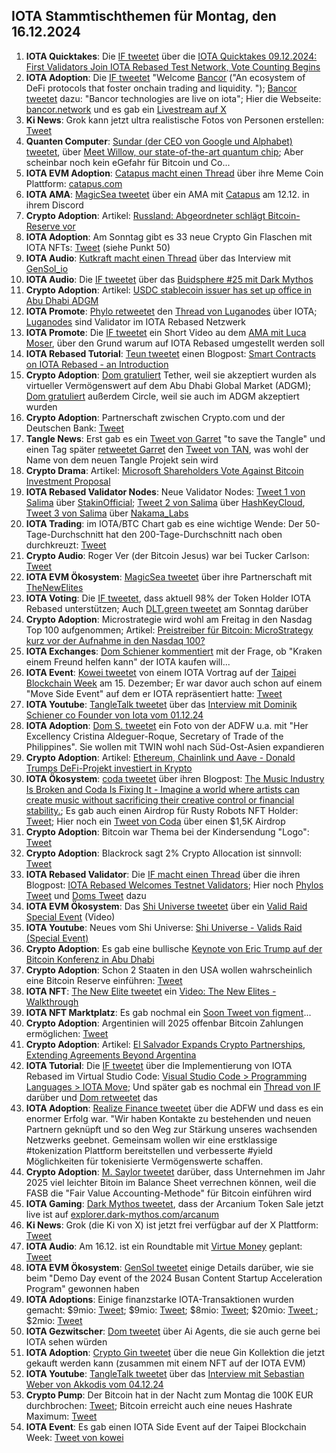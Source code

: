## IOTA Stammtischthemen für Montag, den 16.12.2024

1. **IOTA Quicktakes**: Die [IF tweetet](https://x.com/iota/status/1866077400372539600) über die [IOTA Quicktakes 09.12.2024: First Validators Join IOTA Rebased Test Network, Vote Counting Begins](https://www.youtube.com/watch?v=fo_DpGoQ71o)
2. **IOTA Adoption**: Die [IF tweetet](https://x.com/iota/status/1866396462562591123) "Welcome [Bancor](https://x.com/Bancor) ("An ecosystem of DeFi protocols that foster onchain trading and liquidity. "); [Bancor tweetet](https://x.com/Bancor/status/1866535992506601511) dazu: "Bancor technologies are live on iota"; Hier die Webseite: [bancor.network](https://bancor.network/) und es gab ein [Livestream auf X](https://x.com/i/broadcasts/1ynJODwDvXQxR)
3. **Ki News**: Grok kann jetzt ultra realistische Fotos von Personen erstellen: [Tweet](https://x.com/stillgray/status/1866174199964061847)
4. **Quanten Computer**: [Sundar (der CEO von Google und Alphabet) tweetet](https://x.com/sundarpichai/status/1866167429367468422), über [Meet Willow, our state-of-the-art quantum chip](https://blog.google/technology/research/google-willow-quantum-chip/); Aber scheinbar noch kein eGefahr für Bitcoin und Co...
5. **IOTA EVM Adoption**: [Catapus macht einen Thread](https://x.com/CatapusOfficial/status/1866146063217811886) über ihre Meme Coin Plattform: [catapus.com](https://www.catapus.com/)
6. **IOTA AMA**: [MagicSea tweetet](https://x.com/MagicSeaDEX/status/1866135718453473304) über ein AMA mit [Catapus](https://x.com/CatapusOfficial) am 12.12. in ihrem Discord
7. **Crypto Adoption**: Artikel: [Russland: Abgeordneter schlägt Bitcoin-Reserve vor](https://www.blocktrainer.de/blog/russland-abgeordneter-schlaegt-bitcoin-reserve-vor)
8. **IOTA Adoption**: Am Sonntag gibt es 33 neue Crypto Gin Flaschen mit IOTA NFTs: [Tweet](https://x.com/Crypto_Gin21/status/1866232808529678774) (siehe Punkt 50)
9. **IOTA Audio**: [Kutkraft macht einen Thread](https://x.com/kutkraft/status/1866412238699151515) über das Interview mit [GenSol_io](https://x.com/GenSol_io)
10. **IOTA Audio**: Die [IF tweetet](https://x.com/iota/status/1866416646656610601) über das [Buidsphere #25 mit Dark Mythos](https://x.com/i/spaces/1OdKrXvozvvJX)
11. **Crypto Adoption**: Artikel: [USDC stablecoin issuer has set up office in Abu Dhabi ADGM](https://laraontheblock.com/usdc-stablecoin-issuer-has-set-up-office-in-abu-dhabi-adgm/)
12. **IOTA Promote**: [Phylo retweetet](https://x.com/PhyloIota/status/1866459600343675002) den [Thread von Luganodes](https://x.com/luganodes/status/1866441811629420987) über IOTA; [Luganodes](https://x.com/luganodes) sind Validator im IOTA Rebased Netzwerk
13. **IOTA Promote**: Die [IF tweetet](https://x.com/iota/status/1866467982001479871) ein Short Video au dem [AMA mit Luca Moser](https://youtu.be/58X5-LspuoU), über den Grund warum auf IOTA Rebased umgestellt werden soll
14. **IOTA Rebased Tutorial**: [Teun tweetet](https://x.com/teunvw5/status/1866464766736396318) einen Blogpost: [Smart Contracts on IOTA Rebased - an Introduction](https://teunvw14.github.io/posts/iota-rebased-sc/)
15. **Crypto Adoption**: [Dom gratuliert](https://x.com/DomSchiener/status/1866481459483332813) Tether, weil sie akzeptiert wurden als virtueller Vermögenswert auf dem Abu Dhabi Global Market (ADGM); [Dom gratuliert](https://x.com/DomSchiener/status/1866560834559762615) außerdem Circle, weil sie auch im ADGM akzeptiert wurden
16. **Crypto Adoption**: Partnerschaft zwischen Crypto.com und der Deutschen Bank: [Tweet](https://x.com/cryptocom/status/1866380702809309228)
17. **Tangle News**: Erst gab es ein [Tweet von Garret](https://x.com/GarrettBullish/status/1859227384102461733) "to save the Tangle" und einen Tag später [retweetet Garret](https://x.com/GarrettBullish/status/1866781471031300336) den [Tweet von TAN](https://x.com/tan_technology/status/1866781040674795854), was wohl der Name von dem neuen Tangle Projekt sein wird
18. **Crypto Drama**: Artikel: [Microsoft Shareholders Vote Against Bitcoin Investment Proposal](https://watcher.guru/news/microsoft-shareholders-vote-against-bitcoin-investment-proposal#google_vignette)
19. **IOTA Rebased Validator Nodes**: Neue Validator Nodes: [Tweet 1 von Salima](https://x.com/Salimasbegum/status/1866531966436422022) über [StakinOfficial](https://x.com/StakinOfficial); [Tweet 2 von Salima](https://x.com/Salimasbegum/status/1866589983584424286) über [HashKeyCloud](https://x.com/HashKeyCloud), [Tweet 3 von Salima](https://x.com/Salimasbegum/status/18670928730924077989) über [Nakama_Labs](https://x.com/Nakama_Labs)
20. **IOTA Trading**: im IOTA/BTC Chart gab es eine wichtige Wende: Der 50-Tage-Durchschnitt hat den 200-Tage-Durchschnitt nach oben durchkreuzt: [Tweet](https://x.com/Colibali5270741/status/1866779037915345149)
21. **Crypto Audio**: Roger Ver (der Bitcoin Jesus) war bei Tucker Carlson: [Tweet](https://x.com/TuckerCarlson/status/1866543923939729870)
22. **IOTA EVM Ökosystem**: [MagicSea tweetet](https://x.com/MagicSeaDEX/status/1866828256659284297) über ihre Partnerschaft mit [TheNewElites](https://x.com/TheNewElites_)
23. **IOTA Voting**: Die [IF tweetet](https://x.com/iota/status/1866845397986996401), dass aktuell 98% der Token Holder IOTA Rebased unterstützen; Auch [DLT.green tweetet](https://x.com/dlt_green/status/1868297816898154895) am Sonntag darüber
24. **Crypto Adoption**: Microstrategie wird wohl am Freitag in den Nasdag Top 100 aufgenommen; Artikel: [Preistreiber für Bitcoin: MicroStrategy kurz vor der Aufnahme in den Nasdaq 100?](https://www.blocktrainer.de/blog/microstrategy-kurz-vor-der-aufnahme-in-den-nasdaq-100)
25. **IOTA Exchanges**: [Dom Schiener kommentiert](https://x.com/DomSchiener/status/1866548000098791855) mit der Frage, ob "Kraken einem Freund helfen kann" der IOTA kaufen will...
26. **IOTA Event**: [Kowei tweetet](https://x.com/kowei1995/status/1867118366630219916) von einem IOTA Vortrag auf der [Taipei Blockchain Week](https://lu.ma/BlockMeetTBW) am 15. Dezember; Er war davor auch schon auf einem "Move Side Event" auf dem er IOTA repräsentiert hatte: [Tweet](https://x.com/kowei1995/status/1866849940011692287)
27. **IOTA Youtube**: [TangleTalk tweetet](https://x.com/tangle_talk/status/1867139422887797226) über das [Interview mit Dominik Schiener co Founder von Iota vom 01.12.24](https://www.youtube.com/watch?v=z8rIc-p-5VY)
28. **IOTA Adoption**: [Dom S. tweetet](https://x.com/DomSchiener/status/1867158127852036512) ein Foto von der ADFW u.a. mit "Her Excellency Cristina Aldeguer-Roque, Secretary of Trade of the Philippines". Sie wollen mit TWIN wohl nach Süd-Ost-Asien expandieren
29. **Crypto Adoption**: Artikel: [Ethereum, Chainlink und Aave - Donald Trumps DeFi-Projekt investiert in Krypto](https://www.btc-echo.de/schlagzeilen/donald-trump-defi-projekt-investiert-in-diese-3-kryptowaehrungen-197516/?utm_content=bufferaa0fc&utm_medium=social&utm_source=x.com&utm_campaign=buffer)
30. **IOTA Ökosystem**: [coda tweetet](https://x.com/coda_digital/status/1867178587637653568) über ihren Blogpost: [The Music Industry Is Broken and Coda Is Fixing It - Imagine a world where artists can create music without sacrificing their creative control or financial stability.](https://www.coda.to/blog/the-music-industry-is-broken-and-coda-is-fixing-it); Es gab auch einen Airdrop für Rusty Robots NFT Holder: [Tweet](https://x.com/coda_digital/status/1867141981732065652); Hier noch ein [Tweet von Coda](https://x.com/coda_digital/status/1867641246443089932) über einen $1,5K Airdrop
31. **Crypto Adoption**: Bitcoin war Thema bei der Kindersendung "Logo": [Tweet](https://x.com/blocktrainer/status/1867117815981023347)
32. **Crypto Adoption**: Blackrock sagt 2% Crypto Allocation ist sinnvoll: [Tweet](https://x.com/BitcoinMagazine/status/1867203387713876251)
33. **IOTA Rebased Validator**: Die [IF macht einen Thread](https://x.com/iota/status/1867207788344021299) über die ihren Blogpost: [IOTA Rebased Welcomes Testnet Validators](https://blog.iota.org/iota-rebased-validators/); Hier noch [Phylos Tweet](https://x.com/PhyloIota/status/1867233715623281094) und [Doms Tweet](https://x.com/DomSchiener/status/1867267196637905013) dazu
34. **IOTA EVM Ökosystem**: Das [Shi Universe tweetet](https://x.com/Shiuniverse/status/1867516511037878548) über ein [Valid Raid Special Event](https://youtu.be/Zm3HzCm0Aoc?si=wsl6qaA1JDU3d_yG) (Video)
35. **IOTA Youtube**: Neues vom Shi Universe: [Shi Universe - Valids Raid (Special Event)](https://youtu.be/Zm3HzCm0Aoc?si=wsl6qaA1JDU3d_yG)
36. **Crypto Adoption**: Es gab eine bullische [Keynote von Eric Trump auf der Bitcoin Konferenz in Abu Dhabi](https://www.youtube.com/watch?v=SZ6rqYl5Xn4)
37. **Crypto Adoption**: Schon 2 Staaten in den USA wollen wahrscheinlich eine Bitcoin Reserve einführen: [Tweet](https://x.com/BitcoinMagazine/status/1867308091416678825)
38. **IOTA NFT**: [The New Elite tweetet](https://x.com/TheNewElites_/status/1867508664862748751) ein [Video: The New Elites - Walkthrough](https://youtu.be/2t2BK7JYtz0)
39. **IOTA NFT Marktplatz**: Es gab nochmal ein [Soon Tweet von figment](https://x.com/figment_nfts/status/1867215479636385894)...
40. **Crypto Adoption**: Argentinien will 2025 offenbar Bitcoin Zahlungen ermöglichen: [Tweet](https://x.com/CryptoAvon2626/status/1867515068037865708)
41. **Crypto Adoption**: Artikel: [El Salvador Expands Crypto Partnerships, Extending Agreements Beyond Argentina](https://bitcoinworld.news/article/675aca0c681c381e0f07ad65)
42. **IOTA Tutorial**: Die [IF tweetet](https://x.com/iota/status/1867570195935502341) über die Implementierung von IOTA Rebased im Virtual Studio Code: [Visual Studio Code > Programming Languages > IOTA Move](https://marketplace.visualstudio.com/items?itemName=iotaledger.iota-move); Und später gab es nochmal ein [Thread von IF](https://x.com/iota/status/1867570181595115859) darüber und [Dom retweetet](https://x.com/DomSchiener/status/1867592457229414886) das
43. **IOTA Adoption**: [Realize Finance tweetet](https://x.com/realizefinance/status/1867562981451538510) über die ADFW und dass es ein enormer Erfolg war. "Wir haben Kontakte zu bestehenden und neuen Partnern geknüpft und so den Weg zur Stärkung unseres wachsenden Netzwerks geebnet. Gemeinsam wollen wir eine erstklassige #tokenization Plattform bereitstellen und verbesserte #yield Möglichkeiten für tokenisierte Vermögenswerte schaffen.
44. **Crypto Adoption**: [M. Saylor tweetet](https://x.com/saylor/status/1734962747740152007) darüber, dass Unternehmen im Jahr 2025 viel leichter Bitoin im Balance Sheet verrechnen können, weil die FASB die "Fair Value Accounting-Methode" für Bitcoin einführen wird
45. **IOTA Gaming**: [Dark Mythos tweetet](https://x.com/DarkMythosIOTA/status/1868008055444775114), dass der Arcanium Token Sale jetzt live ist auf [explorer.dark-mythos.com/arcanum](https://explorer.dark-mythos.com/arcanum)
46. **Ki News**: Grok (die Ki von X) ist jetzt frei verfügbar auf der X Plattform: [Tweet](https://x.com/xai/status/1868045124028268983)
47. **IOTA Audio**: Am 16.12. ist ein Roundtable mit [Virtue Money](https://twitter.com/Virtue_Money) geplant: [Tweet](https://x.com/Virtue_Money/status/1867565920358428921)
48. **IOTA EVM Ökosystem**: [GenSol tweetet](https://x.com/GenSol_io/status/1867544546525257805) einige Details darüber, wie sie beim "Demo Day event of the 2024 Busan Content Startup Acceleration Program" gewonnen haben
49. **IOTA Adoptions**: Einige finanzstarke IOTA-Transaktionen wurden gemacht: $9mio: [Tweet](https://x.com/tanglelytics/status/1867637757280915549); $9mio: [Tweet](https://x.com/tanglelytics/status/1867636062186553430); $8mio: [Tweet](https://x.com/tanglelytics/status/1867684791929241950); $20mio: [Tweet ](https://x.com/tanglelytics/status/1867881110832656637); $2mio: [Tweet](https://x.com/tanglelytics/status/1868453152267149674)
50. **IOTA Gezwitscher**: [Dom tweetet](https://x.com/DomSchiener/status/1868553488579326296) über Ai Agents, die sie auch gerne bei IOTA sehen würden
51. **IOTA Adoption**: [Crypto Gin tweetet](https://x.com/Crypto_Gin21/status/1868335683443576943) über die neue Gin Kollektion die jetzt gekauft werden kann (zusammen mit einem NFT auf der IOTA EVM)
52. **IOTA Youtube**: [TangleTalk tweetet](https://x.com/tangle_talk/status/1867863692450353566) über das [Interview mit Sebastian Weber von Akkodis vom 04.12.24](https://www.youtube.com/watch?v=DtqEOuihiC0)
53. **Crypto Pump**: Der Bitcoin hat in der Nacht zum Montag die 100K EUR durchbrochen: [Tweet](https://x.com/JoeNakamoto/status/1868566620865446097); Bitcoin erreicht auch eine neues Hashrate Maximum: [Tweet](https://x.com/BitcoinMagazine/status/1868596025201660300)
54. **IOTA Event**: Es gab einen IOTA Side Event auf der Taipei Blockchain Week: [Tweet von kowei](https://x.com/kowei1995/status/1868503610847641973)
